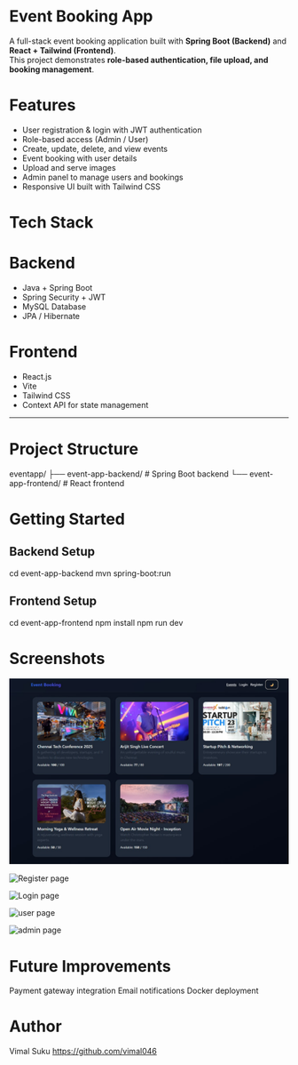 # Event Booking App

A full-stack event booking application built with **Spring Boot (Backend)** and **React + Tailwind (Frontend)**.  
This project demonstrates **role-based authentication, file upload, and booking management**.

# Features

- User registration & login with JWT authentication
- Role-based access (Admin / User)
- Create, update, delete, and view events
- Event booking with user details
- Upload and serve images
- Admin panel to manage users and bookings
- Responsive UI built with Tailwind CSS

# Tech Stack

# Backend

- Java + Spring Boot
- Spring Security + JWT
- MySQL Database
- JPA / Hibernate

# Frontend

- React.js
- Vite
- Tailwind CSS
- Context API for state management

---

# Project Structure

eventapp/
├── event-app-backend/ # Spring Boot backend
└── event-app-frontend/ # React frontend

# Getting Started

## Backend Setup

cd event-app-backend
mvn spring-boot:run

## Frontend Setup

cd event-app-frontend
npm install
npm run dev

# Screenshots
![Home page](https://github.com/vimal046/eventapp/blob/main/home%20page.jpg?raw=true)


![Register page]([image-link](https://github.com/vimal046/eventapp/blob/main/register.jpg?raw=true))


![Login page]([image-link](https://github.com/vimal046/eventapp/blob/main/login%20page.jpg?raw=true))


![user page]([image-link](https://github.com/vimal046/eventapp/blob/main/page%20inside%20a%20user.jpg?raw=true))


![admin page]([image-link](https://github.com/vimal046/eventapp/blob/main/Admin%20page.jpg?raw=true))


# Future Improvements

Payment gateway integration
Email notifications
Docker deployment

# Author

Vimal Suku
https://github.com/vimal046
